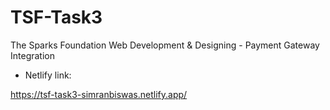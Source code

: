 # TSF-Task3
The Sparks Foundation Web Development &amp; Designing - Payment Gateway Integration

* Netlify link: 

https://tsf-task3-simranbiswas.netlify.app/

